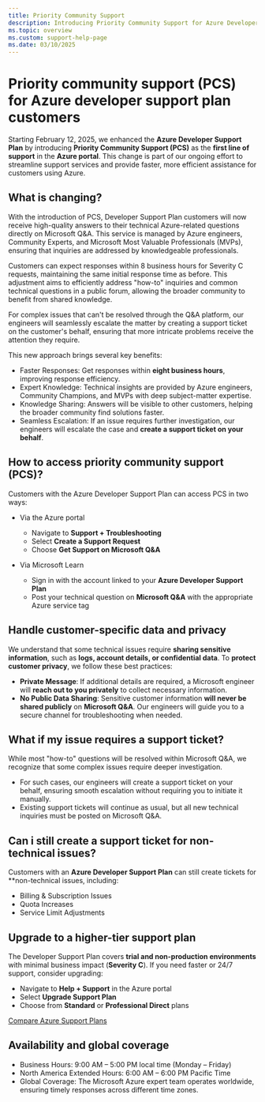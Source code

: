 ```yaml
---
title: Priority Community Support
description: Introducing Priority Community Support for Azure Developer Support customers.
ms.topic: overview
ms.custom: support-help-page
ms.date: 03/10/2025
---
```


# Priority community support (PCS) for Azure developer support plan customers 

Starting February 12, 2025, we enhanced the **Azure Developer Support Plan** by introducing **Priority Community Support (PCS)** as the **first line of support** in the **Azure portal**. This change is part of our ongoing effort to streamline support services and provide faster, more efficient assistance for customers using Azure.

## What is changing?

With the introduction of PCS, Developer Support Plan customers will now receive high-quality answers to their technical Azure-related questions directly on Microsoft Q&A. This service is managed by Azure engineers, Community Experts, and Microsoft Most Valuable Professionals (MVPs), ensuring that inquiries are addressed by knowledgeable professionals. 

Customers can expect responses within 8 business hours for Severity C requests, maintaining the same initial response time as before. This adjustment aims to efficiently address "how-to" inquiries and common technical questions in a public forum, allowing the broader community to benefit from shared knowledge.

For complex issues that can't be resolved through the Q&A platform, our engineers will seamlessly escalate the matter by creating a support ticket on the customer's behalf, ensuring that more intricate problems receive the attention they require.

This new approach brings several key benefits: 

- Faster Responses: Get responses within **eight business hours**, improving response efficiency. 
- Expert Knowledge: Technical insights are provided by Azure engineers, Community Champions, and MVPs with deep subject-matter expertise. 
- Knowledge Sharing: Answers will be visible to other customers, helping the broader community find solutions faster. 
- Seamless Escalation: If an issue requires further investigation, our engineers will escalate the case and **create a support ticket on your behalf**. 

## How to access priority community support (PCS)?

Customers with the Azure Developer Support Plan can access PCS in two ways: 

- Via the Azure portal 

   - Navigate to **Support + Troubleshooting** 
   - Select **Create a Support Request**
   - Choose **Get Support on Microsoft Q&A** 

- Via Microsoft Learn 

   - Sign in with the account linked to your **Azure Developer Support Plan**
   - Post your technical question on **Microsoft Q&A** with the appropriate Azure service tag

## Handle customer-specific data and privacy

We understand that some technical issues require **sharing sensitive information**, such as **logs, account details, or confidential data**. To **protect customer privacy**, we follow these best practices:

- **Private Message**: If additional details are required, a Microsoft engineer will **reach out to you privately** to collect necessary information.
- **No Public Data Sharing**: Sensitive customer information **will never be shared publicly** on **Microsoft Q&A**. Our engineers will guide you to a secure channel for troubleshooting when needed.

## What if my issue requires a support ticket? 

While most "how-to" questions will be resolved within Microsoft Q&A, we recognize that some complex issues require deeper investigation. 

- For such cases, our engineers will create a support ticket on your behalf, ensuring smooth escalation without requiring you to initiate it manually. 
- Existing support tickets will continue as usual, but all new technical inquiries must be posted on Microsoft Q&A.

## Can i still create a support ticket for non-technical issues? 

Customers with an **Azure Developer Support Plan** can still create tickets for **non-technical issues, including: 

- Billing & Subscription Issues 
- Quota Increases 
- Service Limit Adjustments 

## Upgrade to a higher-tier support plan

The Developer Support Plan covers **trial and non-production environments** with minimal business impact (**Severity C**). If you need faster or 24/7 support, consider upgrading: 

- Navigate to **Help + Support** in the Azure portal 
- Select **Upgrade Support Plan** 
- Choose from **Standard** or **Professional Direct** plans

[Compare Azure Support Plans](https://azure.microsoft.com/support/plans/)

## Availability and global coverage 

- Business Hours: 9:00 AM – 5:00 PM local time (Monday – Friday) 
- North America Extended Hours: 6:00 AM – 6:00 PM Pacific Time 
- Global Coverage: The Microsoft Azure expert team operates worldwide, ensuring timely responses across different time zones.
